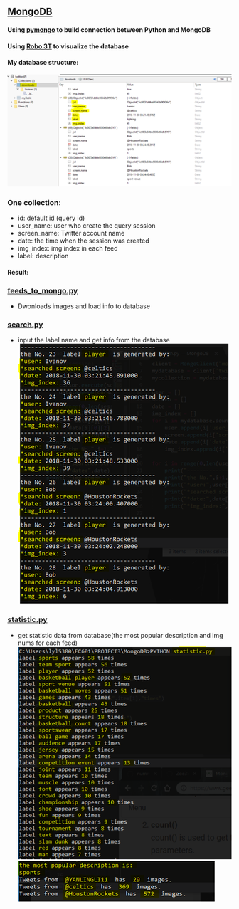 ## [MongoDB](https://github.com/Zoe3542188/EC601/tree/Mini_Project_3/MongoDB)
#### Using [pymongo](https://github.com/mongodb/mongo-python-driver) to build connection between Python and MongoDB
#### Using [Robo 3T](https://robomongo.org/) to visualize the database
#### My database structure:
![database](https://raw.githubusercontent.com/Zoe3542188/EC601/screenshots/DBstructureMongo.PNG)
### One collection: </br>
- id: default id (query id)
- user_name: user who create the query session
- screen_name: Twitter account name
- date: the time when the session was created
- img_index: img index in each feed
- label: description

#### Result:
### [feeds_to_mongo.py]()
- Dwonloads images and load info to database

### [search.py]()
- input the label name and get info from the database</br>
![result](https://raw.githubusercontent.com/Zoe3542188/EC601/screenshots/SearchMongo.PNG)

### [statistic.py]()
- get statistic data from database(the most popular description and img nums for each feed)</br>
![imgnums](https://raw.githubusercontent.com/Zoe3542188/EC601/screenshots/statistic1Mongo.PNG)</br>
![popular](https://raw.githubusercontent.com/Zoe3542188/EC601/screenshots/statistic2Mongo.PNG)

